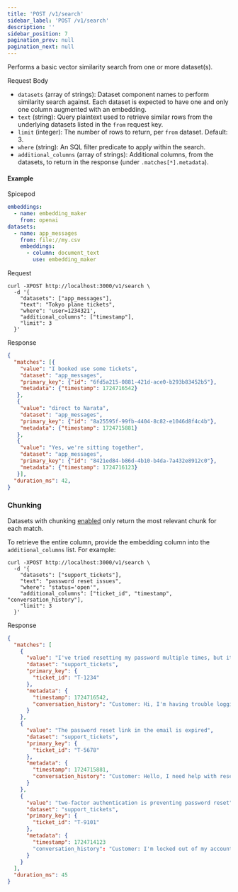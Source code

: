 ```yaml
---
title: 'POST /v1/search'
sidebar_label: 'POST /v1/search'
description: ''
sidebar_position: 7
pagination_prev: null
pagination_next: null
---
```


Performs a basic vector similarity search from one or more dataset(s).

Request Body
 - `datasets` (array of strings): Dataset component names to perform similarity search against. Each dataset is expected to have one and only one column augmented with an embedding.
 - `text` (string): Query plaintext used to retrieve similar rows from the underlying datasets listed in the `from` request key.
 - `limit` (integer): The number of rows to return, per `from` dataset. Default: 3.
 - `where` (string): An SQL filter predicate to apply within the search.
 - `additional_columns` (array of strings): Additional columns, from the datasets, to return in the response (under `.matches[*].metadata`).

#### Example

Spicepod
```yaml
embeddings:
  - name: embedding_maker
    from: openai
datasets:
  - name: app_messages
    from: file://my.csv
    embeddings:
      - column: document_text
        use: embedding_maker
```

Request
```shell
curl -XPOST http://localhost:3000/v1/search \
  -d '{
    "datasets": ["app_messages"],
    "text": "Tokyo plane tickets",
    "where": 'user=1234321',
    "additional_columns": ["timestamp"],
    "limit": 3
  }'
```

Response
```json
{
  "matches": [{
    "value": "I booked use some tickets",
    "dataset": "app_messages",
    "primary_key": {"id": "6fd5a215-0881-421d-ace0-b293b83452b5"},
    "metadata": {"timestamp": 1724716542}
   },
   {
    "value": "direct to Narata",
    "dataset": "app_messages",
    "primary_key": {"id": "8a25595f-99fb-4404-8c82-e1046d8f4c4b"},
    "metadata": {"timestamp": 1724715881}
   },
   {
    "value": "Yes, we're sitting together",
    "dataset": "app_messages",
    "primary_key": {"id": "8421ed84-b86d-4b10-b4da-7a432e8912c0"},
    "metadata": {"timestamp": 1724716123}
   }],
  "duration_ms": 42,
}
```

### Chunking

Datasets with chunking [enabled](/reference/spicepod/datasets.md) only return the most relevant chunk for each match.

To retrieve the entire column, provide the embedding column into the `additional_columns` list. For example:

```shell
curl -XPOST http://localhost:3000/v1/search \
  -d '{
    "datasets": ["support_tickets"],
    "text": "password reset issues",
    "where": "status='open'",
    "additional_columns": ["ticket_id", "timestamp", "conversation_history"],
    "limit": 3
  }'
```

Response
```json
{
  "matches": [
    {
      "value": "I've tried resetting my password multiple times, but it's not working",
      "dataset": "support_tickets",
      "primary_key": {
        "ticket_id": "T-1234"
      },
      "metadata": {
        "timestamp": 1724716542,
        "conversation_history": "Customer: Hi, I'm having trouble logging into my account.\nAgent: Hello! I'd be happy to help. Can you describe the issue in more detail?\nCustomer: I've tried resetting my password multiple times, but it's not working. I click the reset link, enter a new password, but when I try to log in, it says the password is incorrect.\nAgent: I see, that sounds frustrating. Let's try to troubleshoot this step by step. First, are you receiving the password reset email promptly after requesting it?\nCustomer: Yes, the email comes through right away.\nAgent: Okay, good. When you set the new password, are there any specific requirements that might not be met? For example, minimum length or special characters?\nCustomer: I'm pretty sure I'm meeting all the requirements, but let me double-check..."
      }
    },
    {
      "value": "The password reset link in the email is expired",
      "dataset": "support_tickets",
      "primary_key": {
        "ticket_id": "T-5678"
      },
      "metadata": {
        "timestamp": 1724715881,
        "conversation_history": "Customer: Hello, I need help with resetting my password.\nAgent: Hi there! I'd be glad to assist you with resetting your password. Can you tell me what steps you've taken so far?\nCustomer: I requested a password reset and got an email, but when I click the link, it says it's expired.\nAgent: I see. Password reset links typically expire after a certain period for security reasons. Let's try generating a new reset link. Can you please go to the login page and request another password reset?\nCustomer: Okay, I've done that. I got a new email right away.\nAgent: Excellent! Please try using this new link to reset your password. Make sure to use it within the next 30 minutes to ensure it doesn't expire again.\nCustomer: It worked! I was able to set a new password. Thank you so much for your help.\nAgent: You're welcome! I'm glad we could resolve the issue. Is there anything else I can help you with today?"
      }
    },
    {
      "value": "two-factor authentication is preventing password reset",
      "dataset": "support_tickets",
      "primary_key": {
        "ticket_id": "T-9101"
      },
      "metadata": {
        "timestamp": 1724714123
        "conversation_history": "Customer: I'm locked out of my account and can't reset my password.\nAgent: I'm sorry to hear that. Let's see how we can help. What happens when you try to reset your password?\nCustomer: I get to the reset page, but then it asks for a code from my authenticator app. I've gotten a new phone since I set up the account, so I don't have access to that anymore.\nAgent: Ah, I understand. It sounds like two-factor authentication is preventing the password reset. In this case, we'll need to verify your identity through alternative means. Can you please provide your full name and the email address associated with the account?\nCustomer: Sure, it's John Doe and johndoe@email.com.\nAgent: Thank you, Mr. Doe. I've located your account. For security purposes, I'm going to need to ask you a few verification questions before we proceed with disabling two-factor authentication..."
      }
    }
  ],
  "duration_ms": 45
}
```
